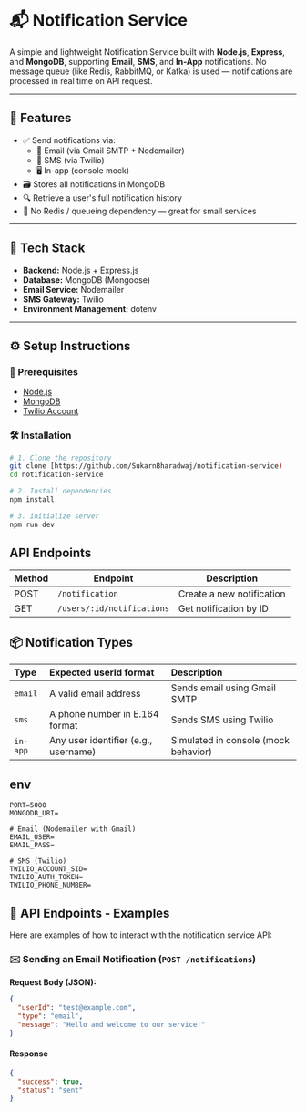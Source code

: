 # 📬 Notification Service

A simple and lightweight Notification Service built with **Node.js**, **Express**, and **MongoDB**, supporting **Email**, **SMS**, and **In-App** notifications.
No message queue (like Redis, RabbitMQ, or Kafka) is used — notifications are processed in real time on API request.

---

## 🧩 Features

- ✅ Send notifications via:
  - 📧 Email (via Gmail SMTP + Nodemailer)
  - 📱 SMS (via Twilio)
  - 🖥️ In-app (console mock)
- 🗃️ Stores all notifications in MongoDB
- 🔍 Retrieve a user's full notification history
- 🚫 No Redis / queueing dependency — great for small services

---

## 🚀 Tech Stack

- **Backend:** Node.js + Express.js
- **Database:** MongoDB (Mongoose)
- **Email Service:** Nodemailer
- **SMS Gateway:** Twilio
- **Environment Management:** dotenv

---

## ⚙️ Setup Instructions

### 🧱 Prerequisites

- [Node.js](https://nodejs.org/)
- [MongoDB](https://www.mongodb.com/try/download/community)
- [Twilio Account](https://www.twilio.com/try-twilio)

### 🛠️ Installation

```bash
# 1. Clone the repository
git clone [https://github.com/SukarnBharadwaj/notification-service)
cd notification-service

# 2. Install dependencies
npm install

# 3. initialize server
npm run dev
```

## API Endpoints

| Method | Endpoint                   | Description               |
| ------ | -------------------------- | ------------------------- |
| POST   | `/notification`            | Create a new notification |
| GET    | `/users/:id/notifications` | Get notification by ID    |

## 📦 Notification Types

| Type     | Expected userId format               | Description                          |
| :------- | :----------------------------------- | :----------------------------------- |
| `email`  | A valid email address                | Sends email using Gmail SMTP         |
| `sms`    | A phone number in E.164 format       | Sends SMS using Twilio               |
| `in-app` | Any user identifier (e.g., username) | Simulated in console (mock behavior) |

## env

```env
PORT=5000
MONGODB_URI=

# Email (Nodemailer with Gmail)
EMAIL_USER=
EMAIL_PASS=

# SMS (Twilio)
TWILIO_ACCOUNT_SID=
TWILIO_AUTH_TOKEN=
TWILIO_PHONE_NUMBER=
```

## 🧪 API Endpoints - Examples

Here are examples of how to interact with the notification service API:

### ✉️ Sending an Email Notification (`POST /notifications`)

**Request Body (JSON):**

```json
{
  "userId": "test@example.com",
  "type": "email",
  "message": "Hello and welcome to our service!"
}
```
#### Response

```json
{
  "success": true,
  "status": "sent"
}
````

